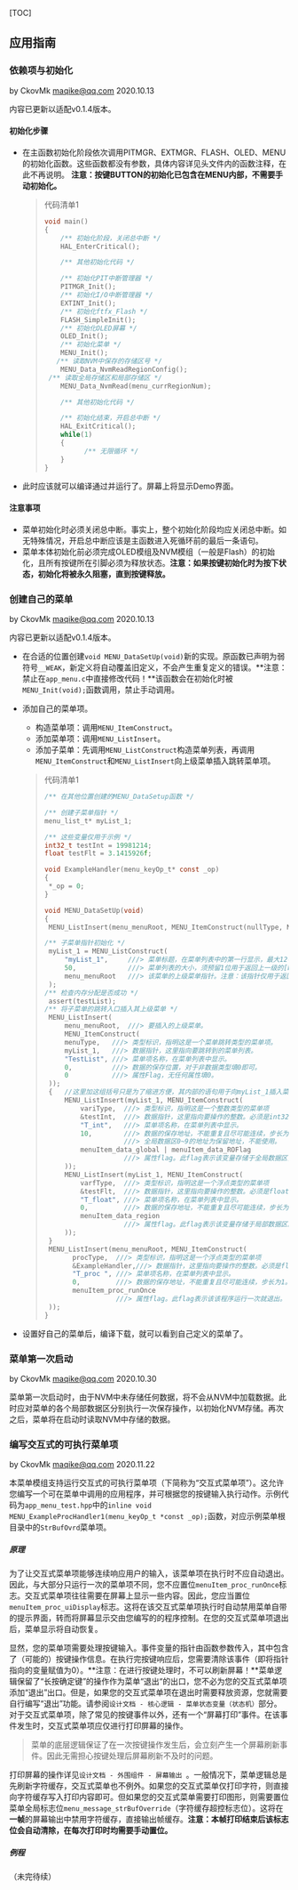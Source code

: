 [TOC]

## 应用指南

### 依赖项与初始化

by CkovMk <maqike@qq.com> 2020.10.13

内容已更新以适配v0.1.4版本。

#### 初始化步骤

- 在主函数初始化阶段依次调用PITMGR、EXTMGR、FLASH、OLED、MENU的初始化函数。这些函数都没有参数，具体内容详见头文件内的函数注释，在此不再说明。 **注意：按键BUTTON的初始化已包含在MENU内部，不需要手动初始化。**

  > 代码清单1
  >
  > ```c
  > void main()
  > {
  > 	/** 初始化阶段，关闭总中断 */
  > 	HAL_EnterCritical();
  > 
  > 	/** 其他初始化代码 */
  > 
  > 	/** 初始化PIT中断管理器 */
  > 	PITMGR_Init();
  > 	/** 初始化I/O中断管理器 */
  > 	EXTINT_Init();
  > 	/** 初始化ftfx_Flash */
  > 	FLASH_SimpleInit();
  > 	/** 初始化OLED屏幕 */
  > 	OLED_Init();
  > 	/** 初始化菜单 */
  > 	MENU_Init();
  >    /** 读取NVM中保存的存储区号 */
  > 	MENU_Data_NvmReadRegionConfig();
  >  /** 读取全局存储区和局部存储区 */
  > 	MENU_Data_NvmRead(menu_currRegionNum);
  > 
  > 	/** 其他初始化代码 */
  > 
  > 	/** 初始化结束，开启总中断 */
  > 	HAL_ExitCritical();
  > 	while(1)
  > 	{
  > 	      /** 无限循环 */
  > 	}
  > }
  > ```

  

- 此时应该就可以编译通过并运行了。屏幕上将显示Demo界面。

#### 注意事项

- 菜单初始化时必须关闭总中断。事实上，整个初始化阶段均应关闭总中断。如无特殊情况，开启总中断应该是主函数进入死循环前的最后一条语句。
- 菜单本体初始化前必须完成OLED模组及NVM模组（一般是Flash）的初始化，且所有按键所在引脚必须为释放状态。**注意：如果按键初始化时为按下状态，初始化将被永久阻塞，直到按键释放。**



### 创建自己的菜单

by CkovMk <maqike@qq.com> 2020.10.13

内容已更新以适配v0.1.4版本。

- 在合适的位置创建`void MENU_DataSetUp(void)`新的实现。原函数已声明为弱符号`__WEAK`，新定义将自动覆盖旧定义，不会产生重复定义的错误。**注意：禁止在`app_menu.c`中直接修改代码！**该函数会在初始化时被`MENU_Init(void);`函数调用，禁止手动调用。

- 添加自己的菜单项。

  - 构造菜单项：调用`MENU_ItemConstruct`。
  - 添加菜单项：调用`MENU_ListInsert`。
  - 添加子菜单：先调用`MENU_ListConstruct`构造菜单列表，再调用`MENU_ItemConstruct`和`MENU_ListInsert`向上级菜单插入跳转菜单项。

  > 代码清单1
  >
  > ```c
  > /** 在其他位置创建的MENU_DataSetup函数 */
  > 
  > /** 创建子菜单指针 */
  > menu_list_t* myList_1;
  > 
  > /** 这些变量仅用于示例 */
  > int32_t testInt = 19981214;
  > float testFlt = 3.1415926f;
  > 
  > void ExampleHandler(menu_keyOp_t* const _op)
  > {
  >  *_op = 0;
  > }
  > 
  > void MENU_DataSetUp(void)
  > {
  >  MENU_ListInsert(menu_menuRoot, MENU_ItemConstruct(nullType, NULL, "", 0, 0));
  > 
  > /** 子菜单指针初始化 */
  >  myList_1 = MENU_ListConstruct(
  >      "myList_1",     ///> 菜单标题，在菜单列表中的第一行显示，最大12字符。
  >      50,             ///> 菜单列表的大小，须预留1位用于返回上一级的[back]。
  >      menu_menuRoot   ///> 该菜单的上级菜单指针。注意：该指针仅用于返回上级菜单，并不会将子菜单插入上级菜单。
  >  );
  > /** 检查内存分配是否成功 */
  >  assert(testList);
  > /** 将子菜单的跳转入口插入其上级菜单 */
  >  MENU_ListInsert(
  >      menu_menuRoot,  ///> 要插入的上级菜单。
  >      MENU_ItemConstruct(
  >      menuType,   ///> 类型标识，指明这是一个菜单跳转类型的菜单项。
  >      myList_1,   ///> 数据指针，这里指向要跳转到的菜单列表。
  >      "TestList", ///> 菜单项名称，在菜单列表中显示。
  >      0,          ///> 数据的保存位置，对于非数据类型填0即可。
  >      0           ///> 属性Flag，无任何属性填0。
  >  ));
  >  {   //这里加这组括号只是为了缩进方便，其内部的语句用于向myList_1插入菜单项。
  >      MENU_ListInsert(myList_1, MENU_ItemConstruct(
  >          variType,  ///> 类型标识，指明这是一个整数类型的菜单项
  >          &testInt,  ///> 数据指针，这里指向要操作的整数。必须是int32_t类型。
  >          "T_int",   ///> 菜单项名称，在菜单列表中显示。
  >          10,        ///> 数据的保存地址，不能重复且尽可能连续，步长为1。
  >                     ///> 全局数据区0~9的地址为保留地址，不能使用。
  >          menuItem_data_global | menuItem_data_ROFlag
  >                     ///> 属性flag。此flag表示该变量存储于全局数据区，且为只读变量。
  >      ));
  >      MENU_ListInsert(myList_1, MENU_ItemConstruct(
  >          varfType,  ///> 类型标识，指明这是一个浮点类型的菜单项
  >          &testFlt,  ///> 数据指针，这里指向要操作的整数。必须是float类型。
  >          "T_float", ///> 菜单项名称，在菜单列表中显示。
  >          0,         ///> 数据的保存地址，不能重复且尽可能连续，步长为1。
  >          menuItem_data_region
  >                     ///> 属性flag。此flag表示该变量存储于局部数据区。局部数据区内的数据没有保留地址。
  >      ));
  >  }
  >  MENU_ListInsert(menu_menuRoot, MENU_ItemConstruct(
  >        procType,  ///> 类型标识，指明这是一个浮点类型的菜单项
  >        &ExampleHandler,///> 数据指针，这里指向要操作的整数。必须是float类型。
  >        "T_proc ", ///> 菜单项名称，在菜单列表中显示。
  >        0,         ///> 数据的保存地址，不能重复且尽可能连续，步长为1。
  >        menuItem_proc_runOnce
  >                   ///> 属性flag。此flag表示该该程序运行一次就退出。
  >  ));
  > }
  > 
  > ```

- 设置好自己的菜单后，编译下载，就可以看到自己定义的菜单了。



### 菜单第一次启动

by CkovMk <maqike@qq.com> 2020.10.30

菜单第一次启动时，由于NVM中未存储任何数据，将不会从NVM中加载数据。此时应对菜单的各个局部数据区分别执行一次保存操作，以初始化NVM存储。再次之后，菜单将在启动时读取NVM中存储的数据。



### 编写交互式的可执行菜单项

by CkovMk <maqike@qq.com> 2020.11.22

本菜单模组支持运行交互式的可执行菜单项（下简称为“交互式菜单项”）。这允许您编写一个可在菜单中调用的应用程序，并可根据您的按键输入执行动作。示例代码为`app_menu_test.hpp`中的`inline void MENU_ExampleProcHandler1(menu_keyOp_t *const _op);`函数，对应示例菜单根目录中的`StrBufOvrd`菜单项。

##### 原理

为了让交互式菜单项能够连续响应用户的输入，该菜单项在执行时不应自动退出。因此，与大部分只运行一次的菜单项不同，您不应置位`menuItem_proc_runOnce`标志。交互式菜单项往往需要在屏幕上显示一些内容。因此，您应当置位`menuItem_proc_uiDisplay`标志。这将在该交互式菜单项执行时自动禁用菜单自带的提示界面，转而将屏幕显示交由您编写的的程序控制。在您的交互式菜单项退出后，菜单显示将自动恢复。

显然，您的菜单项需要处理按键输入。事件变量的指针由函数参数传入，其中包含了（可能的）按键操作信息。在执行完按键响应后，您需要清除该事件（即将指针指向的变量赋值为0）。**注意：在进行按键处理时，不可以刷新屏幕！**菜单逻辑保留了“长按确定键”的操作作为菜单“退出“的出口，您不必为您的交互式菜单项添加“退出”出口。但是，如果您的交互式菜单项在退出时需要释放资源，您就需要自行编写“退出”功能。请参阅`设计文档 - 核心逻辑 - 菜单状态变量（状态机）`部分。对于交互式菜单项，除了常见的按键事件以外，还有一个“屏幕打印”事件。在该事件发生时，交互式菜单项应仅进行打印屏幕的操作。

> 菜单的底层逻辑保证了在一次按键操作发生后，会立刻产生一个屏幕刷新事件。因此无需担心按键处理后屏幕刷新不及时的问题。

打印屏幕的操作详见`设计文档 - 外围组件 - 屏幕输出 `。一般情况下，菜单逻辑总是先刷新字符缓存，交互式菜单也不例外。如果您的交互式菜单仅打印字符，则直接向字符缓存写入打印内容即可。但如果您的交互式菜单需要打印图形，则需要置位菜单全局标志位`menu_message_strBufOverride`（字符缓存超控标志位）。这将在**一帧**的屏幕输出中禁用字符缓存，直接输出帧缓存。**注意：本帧打印结束后该标志位会自动清除，在每次打印时均需要手动置位。**

##### 例程

（未完待续）
